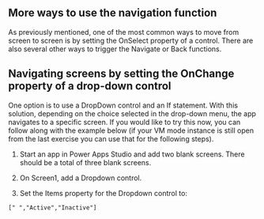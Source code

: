 ## More ways to use the navigation function

As previously mentioned, one of the most common ways to move from screen to screen is by setting the OnSelect property of a control. There are also several other ways to trigger the Navigate or Back functions.

## Navigating screens by setting the OnChange property of a drop-down control

One option is to use a DropDown control and an If statement. With this solution, depending on the choice selected in the drop-down menu, the app navigates to a specific screen. If you would like to try this now, you can follow along with the example below (if your VM mode instance is still open from the last exercise you can use that for the following steps).

1. Start an app in Power Apps Studio and add two blank screens. There should be a total of three blank screens.

2. On Screen1, add a Dropdown control.

3. Set the Items property for the Dropdown control to:
```
[" ","Active","Inactive"]

```
